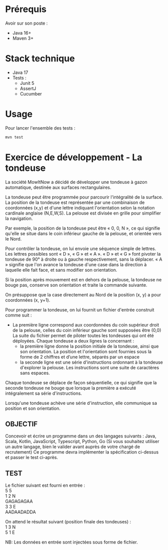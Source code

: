 Prérequis
=====
Avoir sur son poste :
* Java 16+
* Maven 3+

Stack technique
=====
* Java 17
* Tests :
  * Junit 5
  * AssertJ
  * Cucumber

Usage
=====

Pour lancer l'ensemble des tests :

``` sh
mvn test
```


Exercice de développement - La tondeuse
=============

La société MowItNow a décidé de développer une tondeuse à gazon automatique, destinée aux
surfaces rectangulaires.

La tondeuse peut être programmée pour parcourir l'intégralité de la surface.
La position de la tondeuse est représentée par une combinaison de coordonnées (x,y) et d'une
lettre indiquant l'orientation selon la notation cardinale anglaise (N,E,W,S). La pelouse est
divisée en grille pour simplifier la navigation.

Par exemple, la position de la tondeuse peut être « 0, 0, N », ce qui signifie qu'elle se situe
dans le coin inférieur gauche de la pelouse, et orientée vers le Nord.

Pour contrôler la tondeuse, on lui envoie une séquence simple de lettres. Les lettres possibles
sont « D », « G » et « A ». « D » et « G » font pivoter la tondeuse de 90° à droite ou à gauche
respectivement, sans la déplacer. « A » signifie que l'on avance la tondeuse d'une case dans la
direction à laquelle elle fait face, et sans modifier son orientation.

Si la position après mouvement est en dehors de la pelouse, la tondeuse ne bouge pas,
conserve son orientation et traite la commande suivante.

On présuppose que la case directement au Nord de la position (x, y) a pour coordonnées (x,
y+1).

Pour programmer la tondeuse, on lui fournit un fichier d'entrée construit comme suit :
* La première ligne correspond aux coordonnées du coin supérieur droit de la pelouse, celles
du coin inférieur gauche sont supposées être (0,0)
La suite du fichier permet de piloter toutes les tondeuses qui ont été déployées. Chaque
tondeuse a deux lignes la concernant :
  * la première ligne donne la position initiale de la tondeuse, ainsi que son orientation. La
  position et l'orientation sont fournies sous la forme de 2 chiffres et d’une lettre, séparés
  par un espace
  * la seconde ligne est une série d'instructions ordonnant à la tondeuse d'explorer la
      pelouse. Les instructions sont une suite de caractères sans espaces.

Chaque tondeuse se déplace de façon séquentielle, ce qui signifie que la seconde tondeuse ne
bouge que lorsque la première a exécuté intégralement sa série d'instructions.

Lorsqu'une tondeuse achève une série d'instruction, elle communique sa position et son
orientation.

OBJECTIF
--------
Concevoir et écrire un programme dans un des langages suivants : Java, Scala, Kotlin,
JavaScript, Typescript, Python, Go (Si vous souhaitez utiliser un autre langage, bien le valider
avant auprès de votre chargé de recrutement)
Ce programme devra implémenter la spécification ci-dessus et passer le test ci-après.

TEST
----
Le fichier suivant est fourni en entrée :    
5 5    
1 2 N   
GAGAGAGAA   
3 3 E   
AADAADADDA

On attend le résultat suivant (position finale des tondeuses) :   
1 3 N   
5 1 E

NB: Les données en entrée sont injectées sous forme de fichier.